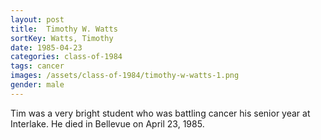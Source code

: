 ```yaml
---
layout: post
title:  Timothy W. Watts
sortKey: Watts, Timothy
date: 1985-04-23
categories: class-of-1984
tags: cancer
images: /assets/class-of-1984/timothy-w-watts-1.png
gender: male
---
```

Tim was a very bright student who was battling cancer his senior year at Interlake.  He died in Bellevue on April 23, 1985.

